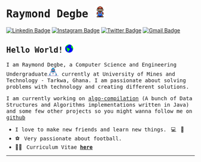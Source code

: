 # <samp> Raymond Degbe </samp><img src="./gif/mario_hello_big.gif" width="30px">

[![Linkedin Badge](https://img.shields.io/badge/LinkedIn-%230077B5.svg?&style=flat-square&logo=linkedin&logoColor=white&color=071A2C&link=https://www.linkedin.com/in)](https://www.linkedin.com/in/raymond-degbe-47b344215/)
[![Instagram Badge](https://img.shields.io/badge/Instagram-%23E4405F.svg?&style=flat-square&logo=instagram&logoColor=white&color=071A2C&link=https://www.instagram.com/mupezzuol)](https://www.instagram.com/r.degbe7/)
[![Twitter Badge](https://img.shields.io/badge/Twitter-%231877F2.svg?&style=flat-square&logo=twitter&logoColor=white&color=071A2C&link=https://twitter.com/mupezzuol)](https://twitter.com/r_degbe7)
[![Gmail Badge](https://img.shields.io/badge/Gmail-%231877F2.svg?&style=flat-square&logo=gmail&logoColor=white&color=071A2C&link=mailto:murillo.pezzuol@gmail.com)](mailto:murillo.pezzuol@gmail.com)



## <samp>Hello World!</samp> <img src="./gif/earth.gif" width="22px">

<samp>I am Raymond Degbe,  a Computer Science and Engineering Undergraduate<img src="./gif/developer.gif" width="30px"> currently at University of Mines and Technology - Tarkwa, Ghana. I am passionate about solving problems with technology and creating different solutions.</samp>

<samp>I am currently working on [algo-compilation](https://github.com/rdegbe/algo-compilation) (A bunch of Data Structures and Algorithms implementations written in Java) and some few other projects so you might wanna follow me on [github](https://github.com/rdegbe) </samp>

* <samp>I love to make new friends and learn new things.</samp> &nbsp; 💻 &nbsp; 🚀
* ⚽ &nbsp; <samp>Very passionate about football.</samp>
* 👨‍🎓 &nbsp; <samp>  Curriculum Vitae [__here__]()</samp>

---